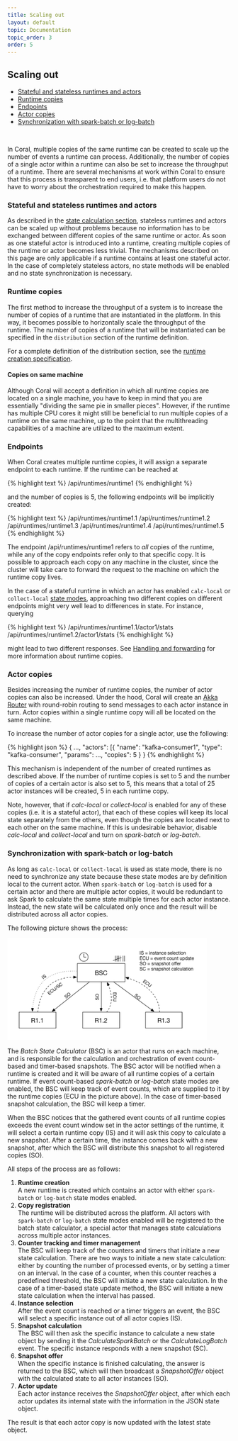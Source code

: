 ```yaml
---
title: Scaling out
layout: default
topic: Documentation
topic_order: 3
order: 5
---
```

<!--
   Licensed to the Apache Software Foundation (ASF) under one or more
   contributor license agreements.  See the NOTICE file distributed with
   this work for additional information regarding copyright ownership.
   The ASF licenses this file to You under the Apache License, Version 2.0
   (the "License"); you may not use this file except in compliance with
   the License.  You may obtain a copy of the License at

       http://www.apache.org/licenses/LICENSE-2.0

   Unless required by applicable law or agreed to in writing, software
   distributed under the License is distributed on an "AS IS" BASIS,
   WITHOUT WARRANTIES OR CONDITIONS OF ANY KIND, either express or implied.
   See the License for the specific language governing permissions and
   limitations under the License.
-->

## Scaling out

  - [Stateful and stateless runtimes and actors](#stateful)
  - [Runtime copies](#runtimecopies)
  - [Endpoints](#endpoints)
  - [Actor copies](#actorcopies)
  - [Synchronization with spark-batch or log-batch](#synchronization)
  
<br>

In Coral, multiple copies of the same runtime can be created to scale up the number of events a runtime can process. Additionally, the number of copies of a single actor within a runtime can also be set to increase the throughput of a runtime. There are several mechanisms at work within Coral to ensure that this process is transparent to end users, i.e. that platform users do not have to worry about the orchestration required to make this happen.

### <a name="stateful"></a>Stateful and stateless runtimes and actors

As described in the [state calculation section](Documentation-StateCalculation.html), stateless runtimes and actors can be scaled up without problems because no information has to be exchanged between different copies of the same runtime or actor. As soon as one stateful actor is introduced into a runtime, creating multiple copies of the runtime or actor becomes less trivial. The mechanisms described on this page are only applicable if a runtime contains at least one stateful actor. In the case of completely stateless actors, no state methods will be enabled and no state synchronization is necessary.

### <a name="runtimecopies"></a>Runtime copies

The first method to increase the throughput of a system is to increase the number of copies of a runtime that are instantiated in the platform. In this way, it becomes possible to horizontally scale the throughput of the runtime. The number of copies of a runtime that will be instantiated can be specified in the `distribution` section of the runtime definition. 

For a complete definition of the distribution section, see the [runtime creation specification](API-POST-runtime.html).

#### Copies on same machine

Although Coral will accept a definition in which all runtime copies are located on a single machine, you have to keep in mind that you are essentially "dividing the same pie in smaller pieces". However, if the runtime has multiple CPU cores it might still be beneficial to run multiple copies of a runtime on the same machine, up to the point that the multithreading capabilities of a machine are utilized to the maximum extent.

### <a name="endpoints"></a>Endpoints

When Coral creates multiple runtime copies, it will assign a separate endpoint to each runtime. If the runtime can be reached at 

{% highlight text %}
/api/runtimes/runtime1
{% endhighlight %}

and the number of copies is 5, the following endpoints will be implicitly created:

{% highlight text %}
/api/runtimes/runtime1.1
/api/runtimes/runtime1.2
/api/runtimes/runtime1.3
/api/runtimes/runtime1.4
/api/runtimes/runtime1.5
{% endhighlight %}

The endpoint /api/runtimes/runtime1 refers to *all* copies of the runtime, while any of the copy endpoints refer only to that specific copy. It is possible to approach each copy on any machine in the cluster, since the cluster will take care to forward the request to the machine on which the runtime copy lives. 

In the case of a stateful runtime in which an actor has enabled `calc-local` or `collect-local` [state modes](Documentation-StateCalculation.html), approaching two different copies on different endpoints might very well lead to differences in state. For instance, querying

{% highlight text %}
/api/runtimes/runtime1.1/actor1/stats
/api/runtimes/runtime1.2/actor1/stats
{% endhighlight %}

might lead to two different responses. See [Handling and forwarding](Documentation-HandlingAndForwarding.html) for more information about runtime copies.

### <a name="actorcopies"></a>Actor copies

Besides increasing the number of runtime copies, the number of actor copies can also be increased. Under the hood, Coral will create an [Akka Router](http://doc.akka.io/docs/akka/current/scala/routing.html) with round-robin routing to send messages to each actor instance in turn. Actor copies within a single runtime copy will all be located on the same machine.

To increase the number of actor copies for a single actor, use the following:

{% highlight json %}
{
   ...,
   "actors": [{
      "name": "kafka-consumer1",
      "type": "kafka-consumer",
      "params": ...,
      "copies": 5
   }
}
{% endhighlight %}

This mechanism is independent of the number of created runtimes as described above. If the number of runtime copies is set to 5 and the number of copies of a certain actor is also set to 5, this means that a total of 25 actor instances will be created, 5 in each runtime copy.

Note, however, that if *calc-local* or *collect-local* is enabled for any of these copies (i.e. it is a stateful actor), that each of these copies will keep its local state separately from the others, even though the copies are located next to each other on the same machine. If this is undesirable behavior, disable *calc-local* and *collect-local* and turn on *spark-batch* or *log-batch*.

### <a name="synchronization"></a>Synchronization with spark-batch or log-batch

As long as `calc-local` or `collect-local` is used as state mode, there is no need to synchronize any state because these state modes are by definition local to the current actor. When `spark-batch` or `log-batch` is used for a certain actor and there are multiple actor copies, it would be redundant to ask Spark to calculate the same state multiple times for each actor instance. Instead, the new state will be calculated only once and the result will be distributed across all actor copies.

The following picture shows the process:

<img src="img/BSC.png" style="width: 450px;">


The *Batch State Calculator* (BSC) is an actor that runs on each machine, and is responsible for the calculation and orchestration of event count-based and timer-based snapshots. The BSC actor will be notified when a runtime is created and it will be aware of all runtime copies of a certain runtime. If event count-based *spark-batch* or *log-batch* state modes are enabled, the BSC will keep track of event counts, which are supplied to it by the runtime copies (ECU in the picture above). In the case of timer-based snapshot calculation, the BSC will keep a timer. 

When the BSC notices that the gathered event counts of all runtime copies exceeds the event count window set in the actor settings of the runtime, it will select a certain runtime copy (IS) and it will ask this copy to calculate a new snapshot. After a certain time, the instance comes back with a new snapshot, after which the BSC will distribute this snapshot to all registered copies (SO). 

All steps of the process are as follows:

1. **Runtime creation**  
A new runtime is created which contains an actor with either `spark-batch` or `log-batch` state modes enabled.
2. **Copy registration**  
The runtime will be distributed across the platform. All actors with `spark-batch` or `log-batch` state modes 
enabled will be registered to the batch state calculator, a special actor that manages state calculations across multiple actor instances. 
3. **Counter tracking and timer management**  
The BSC will keep track of the counters and timers that initiate a new state calculation. There are two ways to initiate a new state calculation: either by counting the number of processed events, or by setting a timer on an interval. In the case of a counter, when this counter reaches a predefined threshold, the BSC will initiate a new state calculation. In the case of a timer-based state update method, the BSC will initiate a new state calculation when the interval has passed.
4. **Instance selection**  
After the event count is reached or a timer triggers an event, the BSC will select a specific instance out of all actor copies (IS).
5. **Snapshot calculation**  
The BSC will then ask the specific instance to calculate a new state object by sending it the *CalculateSparkBatch* or the *CalculateLogBatch* event. The specific instance responds with a new snapshot (SC).
6. **Snapshot offer**  
When the specific instance is finished calculating, the answer is returned to the BSC, which will then broadcast a *SnapshotOffer* object with the calculated state to all actor instances (SO).
7. **Actor update**  
Each actor instance receives the *SnapshotOffer* object, after which each actor updates its internal state with the information in the JSON state object.

The result is that each actor copy is now updated with the latest state object.
